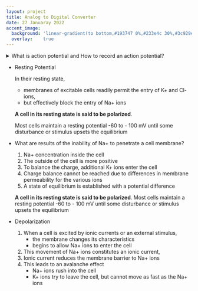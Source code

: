 ```yaml
---
layout: project
title: Analog to Digital Converter
date: 27 Januaray 2022
accent_image:
  background: 'linear-gradient(to bottom,#193747 0%,#233e4c 30%,#3c929e 50%,#d5d5d4 70%,#cdccc8 100%)'
  overlay:    true
---
```

<details>
<summary>What is action potential and How to record an action potential?</summary>

    1. The action potential is the basic component of all bioelectrical signals 
    2. provides information on the nature of physiological activity at the single-cell level
    3. accompanies the mechanical contraction of a single cell when stimulated by an electrical current
    4. is caused by the flow of Na+, K+, Cl-, and other ions across the cell membrane
    
    Recording an action potential requires
    
    - isolation of a single cell
    - microelectrodes with tips of the order of a few micrometers
    
    To stimulate the cell and record the response
 </details>
  
- Resting Potential
    
    In their resting state, 
    
    - membranes of excitable cells readily permit the entry of K+ and Cl- ions,
    - but effectively block the entry of Na+ ions
    
    **A cell in its resting state is said to be polarized**. 
    
    Most cells maintain a resting potential  -60 to - 100 mV until some disturbance or stimulus upsets the equilibrium
    
- What are results of the inability of Na+ to penetrate a cell membrane?
    1. Na+ concentration inside the cell
    2. The outside of the cell is more positive
    3. To balance the charge, additional K+ ions enter the cell
    4. Charge balance cannot be reached due to differences in membrane permeability for the various ions
    5. A state of equilibrium is established with a potential difference
    
    **A cell in its resting state is said to be polarized**. Most cells maintain a resting potential  -60 to - 100 mV until some disturbance or stimulus upsets the equilibrium
    
- Depolarization
    1. When a cell is excited by ionic currents or an external stimulus,
        - the membrane changes its characteristics
        - begins to allow Na+ ions to enter the cell
    2. This movement of Na+ ions constitutes an ionic current, 
    3. Ionic current reduces the membrane barrier to Na+ ions
    4. This leads to an avalanche effect
        - Na+ ions rush into the cell
        - K+ ions try to leave the cell, but cannot move as fast as the Na+ ions
